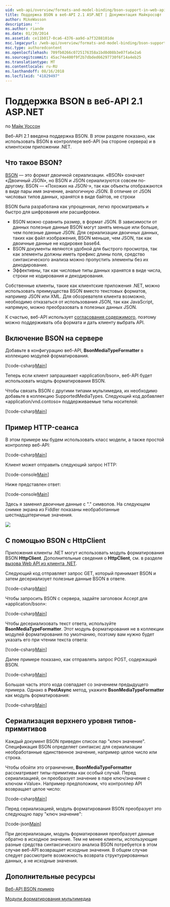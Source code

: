 ```yaml
---
uid: web-api/overview/formats-and-model-binding/bson-support-in-web-api-21
title: Поддержка BSON в веб-API 2.1 ASP.NET | Документация Майкрософт
author: MikeWasson
description: ''
ms.author: riande
ms.date: 01/20/2014
ms.assetid: ce11b017-0ca6-4376-aa9d-a7f3288101de
msc.legacyurl: /web-api/overview/formats-and-model-binding/bson-support-in-web-api-21
msc.type: authoredcontent
ms.openlocfilehash: 709fb0266c0725176358a1bd0d08b3e07fa6e2a6
ms.sourcegitcommit: 45ac74e400f9f2b7dbded66297730f6f14a4eb25
ms.translationtype: MT
ms.contentlocale: ru-RU
ms.lasthandoff: 08/16/2018
ms.locfileid: "41829497"
---
```

<a name="bson-support-in-aspnet-web-api-21"></a>Поддержка BSON в веб-API 2.1 ASP.NET
====================
по [Майк Уоссон](https://github.com/MikeWasson)

Веб-API 2.1 введена поддержка BSON. В этом разделе показано, как использовать BSON в контроллере веб-API (на стороне сервера) и в клиентском приложении .NET.

## <a name="what-is-bson"></a>Что такое BSON?

[BSON](http://bsonspec.org/) — это формат двоичной сериализации. «BSON» означает «Двоичный JSON», но BSON и JSON сериализуются совсем по-другому. BSON — «Похожих на JSON-», так как объекты отображаются в виде пары имя значение, аналогичную JSON. В отличие от JSON числовых типов данных, хранятся в виде байтов, не строки

BSON была разработана как упрощенная, легко просматривать и быстро для шифрования или расшифровки.

- BSON можно сравнить размер, в формат JSON. В зависимости от данных полезные данные BSON могут занять меньше или больше, чем полезные данные JSON. Для сериализации двоичных данных, таких как файл изображения, BSON меньше, чем JSON, так как двоичные данные не кодировке base64.
- BSON документы являются удобной для быстрого просмотра, так как элементы должны иметь префикс длины поля, средство синтаксического анализа можно пропустить элементы без их декодирование.
- Эффективны, так как числовые типы данных хранятся в виде числа, строки не кодирования и декодирования.

Собственные клиенты, такие как клиентские приложения .NET, можно использовать преимущества BSON вместо текстовых форматов, например JSON или XML. Для обозревателя клиента возможно, необходимо отказаться от использования JSON, так как JavaScript, напрямую, можно преобразовать в полезных данных JSON.

К счастью, веб-API использует [согласования содержимого](content-negotiation.md), поэтому можно поддерживать оба формата и дать клиенту выбрать API.

## <a name="enabling-bson-on-the-server"></a>Включение BSON на сервере

Добавьте в конфигурацию веб-API, **BsonMediaTypeFormatter** в коллекцию модулей форматирования.

[!code-csharp[Main](bson-support-in-web-api-21/samples/sample1.cs)]

Теперь если клиент запрашивает «application/bson», веб-API будет использовать модуль форматирования BSON.

Чтобы связать BSON с другими типами мультимедиа, их необходимо добавьте в коллекцию SupportedMediaTypes. Следующий код добавляет «application/vnd.contoso» поддерживаемые типы носителей:

[!code-csharp[Main](bson-support-in-web-api-21/samples/sample2.cs)]

## <a name="example-http-session"></a>Пример HTTP-сеанса

В этом примере мы будем использовать класс модели, а также простой контроллер веб-API:

[!code-csharp[Main](bson-support-in-web-api-21/samples/sample3.cs)]

Клиент может отправить следующий запрос HTTP:

[!code-console[Main](bson-support-in-web-api-21/samples/sample4.cmd)]

Ниже представлен ответ:

[!code-console[Main](bson-support-in-web-api-21/samples/sample5.cmd)]

Здесь я заменил двоичные данные с &quot;.&quot; символов. На следующем снимке экрана из Fiddler показаны необработанные шестнадцатеричные значения.

[![](bson-support-in-web-api-21/_static/image2.png)](bson-support-in-web-api-21/_static/image1.png)

## <a name="using-bson-with-httpclient"></a>С помощью BSON с HttpClient

Приложения клиенты .NET могут использовать модуль форматирования BSON **HttpClient**. Дополнительные сведения о **HttpClient**, см. в разделе [вызова Web API из клиента .NET](../advanced/calling-a-web-api-from-a-net-client.md).

Следующий код отправляет запрос GET, который принимает BSON и затем десериализует полезные данные BSON в ответе.

[!code-csharp[Main](bson-support-in-web-api-21/samples/sample6.cs)]

Чтобы запросить BSON с сервера, задайте заголовок Accept для «application/bson»:

[!code-csharp[Main](bson-support-in-web-api-21/samples/sample7.cs)]

Чтобы десериализовать текст ответа, используйте **BsonMediaTypeFormatter**. Этот модуль форматирования не в коллекции модулей форматирования по умолчанию, поэтому вам нужно будет указать его при чтении текста ответа:

[!code-csharp[Main](bson-support-in-web-api-21/samples/sample8.cs)]

Далее примере показано, как отправлять запрос POST, содержащий BSON.

[!code-csharp[Main](bson-support-in-web-api-21/samples/sample9.cs)]

Большая часть этого кода совпадает со значением предыдущего примера. Однако в **PostAsync** метод, укажите **BsonMediaTypeFormatter** как модуль форматирования:

[!code-csharp[Main](bson-support-in-web-api-21/samples/sample10.cs)]

## <a name="serializing-top-level-primitive-types"></a>Сериализация верхнего уровня типов-примитивов

Каждый документ BSON приведен список пар "ключ значение". Спецификация BSON определяет синтаксис для сериализации необработанные единственное значение, например целое число или строка.

Чтобы обойти это ограничение, **BsonMediaTypeFormatter** рассматривает типы-примитивы как особый случай. Перед сериализацией, он преобразует значение в паре ключ/значение с ключом «Value». Например предположим, что контроллер API возвращает целое число:

[!code-csharp[Main](bson-support-in-web-api-21/samples/sample11.cs)]

Перед сериализацией, модуль форматирования BSON преобразует это следующую пару "ключ значение":

[!code-json[Main](bson-support-in-web-api-21/samples/sample12.json)]

При десериализации, модуль форматирования преобразует данные обратно в исходное значение. Тем не менее клиенты, использующие разные средства синтаксического анализа BSON потребуется в этом случае веб-API возвращает исходные значения. В общем случае следует рассмотрите возможность возврата структурированных данных, а не исходные значения.

## <a name="additional-resources"></a>Дополнительные ресурсы

[Веб-API BSON пример](https://aspnet.codeplex.com/SourceControl/latest#Samples/WebApi/BSONSample/)

[Модули форматирования мультимедиа](media-formatters.md)
